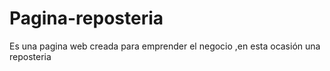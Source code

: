 # Pagina-reposteria
Es una pagina web creada para emprender el negocio ,en esta ocasión una reposteria
